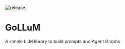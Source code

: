 ![release](https://img.shields.io/github/v/release/dskart/gollum)

# GoLLuM

A simple LLM library to build prompts and Agent Graphs
